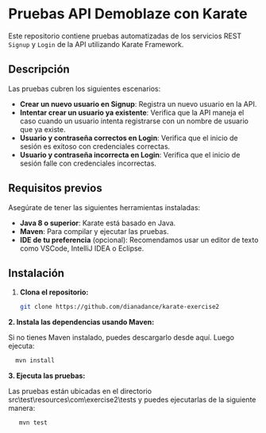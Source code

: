 # Pruebas API Demoblaze con Karate

Este repositorio contiene pruebas automatizadas de los servicios REST `Signup` y `Login` de la API utilizando Karate Framework.

## Descripción

Las pruebas cubren los siguientes escenarios:

- **Crear un nuevo usuario en Signup**: Registra un nuevo usuario en la API.
- **Intentar crear un usuario ya existente**: Verifica que la API maneja el caso cuando un usuario intenta registrarse con un nombre de usuario que ya existe.
- **Usuario y contraseña correctos en Login**: Verifica que el inicio de sesión es exitoso con credenciales correctas.
- **Usuario y contraseña incorrecta en Login**: Verifica que el inicio de sesión falle con credenciales incorrectas.

## Requisitos previos

Asegúrate de tener las siguientes herramientas instaladas:

- **Java 8 o superior**: Karate está basado en Java.
- **Maven**: Para compilar y ejecutar las pruebas.
- **IDE de tu preferencia** (opcional): Recomendamos usar un editor de texto como VSCode, IntelliJ IDEA o Eclipse.

## Instalación

1. **Clona el repositorio:**

   ```bash
   git clone https://github.com/dianadance/karate-exercise2

**2. Instala las dependencias usando Maven:**

Si no tienes Maven instalado, puedes descargarlo desde aquí. Luego ejecuta:
   
```bash 
  mvn install
```
**3. Ejecuta las pruebas:**

Las pruebas están ubicadas en el directorio src\test\resources\com\exercise2\tests y puedes ejecutarlas de la siguiente manera:

```bash 
   mvn test
```
